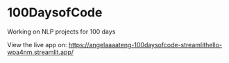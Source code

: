 # 100DaysofCode
Working on NLP projects for 100 days

View the live app on: https://angelaaaateng-100daysofcode-streamlithello-wpa4nm.streamlit.app/